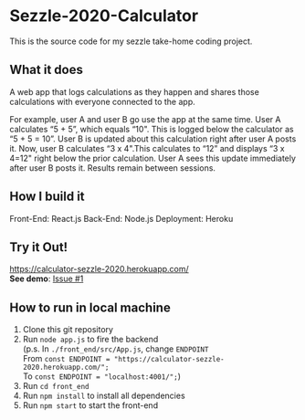 # Sezzle-2020-Calculator
This is the source code for my sezzle take-home coding project. 

## What it does
A web app that logs calculations as they happen and shares those calculations with everyone connected to the app.

For example, user A and user B go use the app at the same time. User A calculates “5 + 5”, which equals “10". This is logged below the calculator as “5 + 5 = 10”. User B is updated about this calculation right after user A posts it. Now, user B calculates “3 x 4".This calculates to “12” and displays “3 x 4=12" right below the prior calculation. User A sees this update immediately after user B posts it. Results remain between sessions.

## How I build it
Front-End: React.js
Back-End: Node.js
Deployment: Heroku

## Try it Out!
https://calculator-sezzle-2020.herokuapp.com/  
**See demo**: [Issue #1](https://github.com/IrennaLumbuun/sezzle-2020-calculator/issues/1)

## How to run in local machine
1. Clone this git repository
2. Run `node app.js` to fire the backend  
(p.s. In `./front_end/src/App.js`, change `ENDPOINT`  
    From `const ENDPOINT = "https://calculator-sezzle-2020.herokuapp.com/";`  
    To `const ENDPOINT = "localhost:4001/";`)
3. Run `cd front_end`
4. Run `npm install` to install all dependencies
5. Run `npm start` to start the front-end

